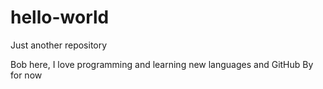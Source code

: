 # hello-world
Just another repository

Bob here, I love programming and learning new languages and GitHub
By for now
